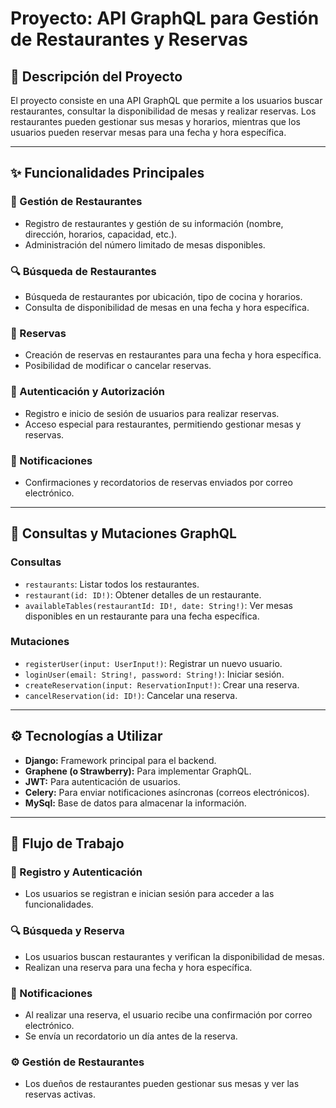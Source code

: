 # Proyecto: API GraphQL para Gestión de Restaurantes y Reservas

## 📜 Descripción del Proyecto
El proyecto consiste en una API GraphQL que permite a los usuarios buscar restaurantes, consultar la disponibilidad de mesas y realizar reservas. Los restaurantes pueden gestionar sus mesas y horarios, mientras que los usuarios pueden reservar mesas para una fecha y hora específica.

---

## ✨ Funcionalidades Principales

### 🏢 Gestión de Restaurantes
- Registro de restaurantes y gestión de su información (nombre, dirección, horarios, capacidad, etc.).
- Administración del número limitado de mesas disponibles.

### 🔍 Búsqueda de Restaurantes
- Búsqueda de restaurantes por ubicación, tipo de cocina y horarios.
- Consulta de disponibilidad de mesas en una fecha y hora específica.

### 📅 Reservas
- Creación de reservas en restaurantes para una fecha y hora específica.
- Posibilidad de modificar o cancelar reservas.

### 🔐 Autenticación y Autorización
- Registro e inicio de sesión de usuarios para realizar reservas.
- Acceso especial para restaurantes, permitiendo gestionar mesas y reservas.

### 🔔 Notificaciones
- Confirmaciones y recordatorios de reservas enviados por correo electrónico.

---

## 🔧 Consultas y Mutaciones GraphQL

### Consultas
- `restaurants`: Listar todos los restaurantes.
- `restaurant(id: ID!)`: Obtener detalles de un restaurante.
- `availableTables(restaurantId: ID!, date: String!)`: Ver mesas disponibles en un restaurante para una fecha específica.

### Mutaciones
- `registerUser(input: UserInput!)`: Registrar un nuevo usuario.
- `loginUser(email: String!, password: String!)`: Iniciar sesión.
- `createReservation(input: ReservationInput!)`: Crear una reserva.
- `cancelReservation(id: ID!)`: Cancelar una reserva.

---

## ⚙️ Tecnologías a Utilizar
- **Django:** Framework principal para el backend.
- **Graphene (o Strawberry):** Para implementar GraphQL.
- **JWT:** Para autenticación de usuarios.
- **Celery:** Para enviar notificaciones asíncronas (correos electrónicos).
- **MySql:** Base de datos para almacenar la información.


---

## 🔄 Flujo de Trabajo

### 📲 Registro y Autenticación
- Los usuarios se registran e inician sesión para acceder a las funcionalidades.

### 🔍 Búsqueda y Reserva
- Los usuarios buscan restaurantes y verifican la disponibilidad de mesas.
- Realizan una reserva para una fecha y hora específica.

### 📧 Notificaciones
- Al realizar una reserva, el usuario recibe una confirmación por correo electrónico.
- Se envía un recordatorio un día antes de la reserva.

### ⚙️ Gestión de Restaurantes
- Los dueños de restaurantes pueden gestionar sus mesas y ver las reservas activas.
